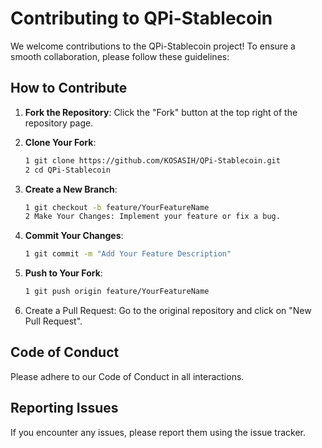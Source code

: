 # Contributing to QPi-Stablecoin

We welcome contributions to the QPi-Stablecoin project! To ensure a smooth collaboration, please follow these guidelines:

## How to Contribute

1. **Fork the Repository**: Click the "Fork" button at the top right of the repository page.

2. **Clone Your Fork**:
   ```bash
   1 git clone https://github.com/KOSASIH/QPi-Stablecoin.git
   2 cd QPi-Stablecoin
   ```

3. **Create a New Branch**:

   ```bash
   1 git checkout -b feature/YourFeatureName
   2 Make Your Changes: Implement your feature or fix a bug.
   ```

4. **Commit Your Changes**:

   ```bash
   1 git commit -m "Add Your Feature Description"
   ```

5. **Push to Your Fork**:

   ```bash
   1 git push origin feature/YourFeatureName
   ```

6. Create a Pull Request: Go to the original repository and click on "New Pull Request".

## Code of Conduct
Please adhere to our Code of Conduct in all interactions.

## Reporting Issues
If you encounter any issues, please report them using the issue tracker.
